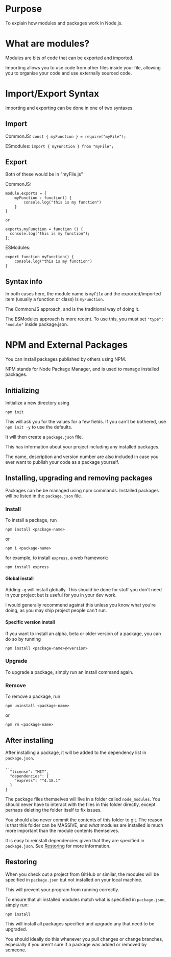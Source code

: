 # Purpose

To explain how modules and packages work in Node.js.

# What are modules?

Modules are bits of code that can be exported and imported.

Importing allows you to use code from other files inside your file, allowing you to organise your code and use externally sourced code.

# Import/Export Syntax

Importing and exporting can be done in one of two syntaxes.

## Import

CommonJS:
`const { myFunction } = require("myFile");`

ESmodules:
`import { myFunction } from "myFile";`

## Export

Both of these would be in "myFile.js"

CommonJS:

```
module.exports = {
    myFunction : function() {
        console.log("this is my function")
    }
}

or

exports.myFunction = function () {
  console.log("this is my function");
};

```

ESModules:

```
export function myFunction() {
    console.log("this is my function")
}
```

## Syntax info

In both cases here, the module name is `myFile` and the exported/imported item (usually a function or class) is `myFunction`.

The CommonJS approach, and is the traditional way of doing it.

The ESModules approach is more recent. To use this, you must set `"type": "module"` inside package.json.

# NPM and External Packages

You can install packages published by others using NPM.

NPM stands for Node Package Manager, and is used to manage installed packages.

## Initializing

Initialize a new directory using

`npm init`

This will ask you for the values for a few fields. If you can't be bothered, use `npm init -y` to use the defaults.

It will then create a `package.json` file.

This has information about your project including any installed packages.

The name, description and version number are also included in case you ever want to publish your code as a package yourself.

## Installing, upgrading and removing packages

Packages can be be managed using npm commands. Installed packages will be listed in the `package.json` file.

### Install

To install a package, run

`npm install <package-name>`

or

`npm i <package-name>`

for example, to install `express`, a web framework:

`npm install express`

#### Global install

Adding `-g` will install globally. This should be done for stuff you don't need in your project but is useful for you in your dev work.

I would generally recommend against this unless you know what you're doing, as you may ship project people can't run.

#### Specific version install

If you want to install an alpha, beta or older version of a package, you can do so by running

`npm install <package-name>@<version>`

### Upgrade

To upgrade a package, simply run an install command again.

### Remove

To remove a package, run

`npm uninstall <package-name>`

or

`npm rm <package-name>`

## After installing

After installing a package, it will be added to the dependency list in `package.json`.

```
...
  "license": "MIT",
  "dependencies": {
    "express": "^4.18.1"
  }
}
```

The package files themselves will live in a folder called `node_modules`.
You should never have to interact with the files in this folder directly, except perhaps deleting the folder itself to fix issues.

You should also never commit the contents of this folder to git. The reason is that this folder can be MASSIVE, and _what_ modules are installed is much more important than the module contents themselves.

It is easy to reinstall dependencies given that they are specified in `package.json`. See [Restoring](#restoring) for more information.

## Restoring

When you check out a project from GitHub or similar, the modules will be specified in `package.json` but not installed on your local machine.

This will prevent your program from running correctly.

To ensure that all installed modules match what is specified in `package.json`, simply run:

`npm install`

This will install all packages specified and upgrade any that need to be upgraded.

You should ideally do this whenever you pull changes or change branches, especially if you aren't sure if a package was added or removed by someone.
